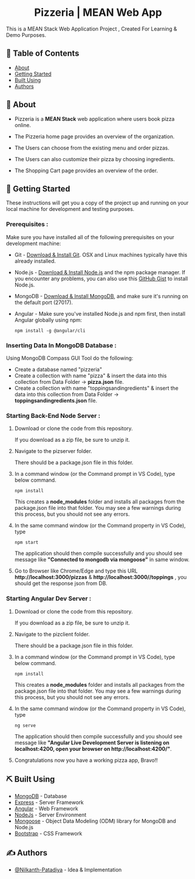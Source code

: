 
<h1 align="center">Pizzeria | MEAN Web App</h1>



<p> This is a MEAN Stack Web Application Project , Created For Learning & Demo Purposes.
    <br> 
</p>

## 📝 Table of Contents

- [About](#about)
- [Getting Started](#getting_started)
- [Built Using](#built_using)
- [Authors](#authors)


## 🧐 About <a name = "about"></a>

- Pizzeria is a **MEAN Stack** web application where users book pizza online.
- The Pizzeria home page provides an 
overview of the organization.

- The Users can choose from the existing menu and 
order pizzas.
- The Users can also customize their pizza by 
choosing ingredients.
- The Shopping Cart page provides an overview of the order.

## 🏁 Getting Started <a name = "getting_started"></a>

These instructions will get you a copy of the project up and running on your local machine for development and testing purposes. 

### **Prerequisites** :

Make sure you have installed all of the following prerequisites on your development machine:

* Git - [Download & Install Git](https://git-scm.com/downloads). OSX and Linux machines typically have this already installed.
* Node.js - [Download & Install Node.js](https://nodejs.org/en/download/) and the npm package manager. If you encounter any problems, you can also use this [GitHub Gist](https://gist.github.com/isaacs/579814) to install Node.js.
* MongoDB - [Download & Install MongoDB](http://www.mongodb.org/downloads), and make sure it's running on the default port (27017).
* Angular - Make sure you've installed Node.js and npm first, then install Angular globally using npm:

    ```
    npm install -g @angular/cli
    ```

### **Inserting Data In MongoDB Database** :

Using MongoDB Compass GUI Tool do the following:

- Create a database named "pizzeria"
- Create a collection with name "pizza" & insert the data into this collection from Data Folder -> **pizza.json** file.
- Create a collection with name "toppingsandingredients" & insert the data into this collection from Data Folder -> **toppingsandingredients.json** file. 

### **Starting Back-End Node Server** :

1) Download or clone the code from this repository.

   If you download as a zip file, be sure to unzip it.

2) Navigate to the pizserver folder.

   There should be a package.json file in this folder.

3) In a command window (or the Command prompt in VS Code), type below command.

    ```
    npm install
    ```

   This creates a **node_modules** folder and installs all packages from the package.json file into that folder. You may see a few warnings during this process, but you should not see any errors.
   
4) In the same command window (or the Command property in VS Code), type 

    ```
    npm start
    ```

   The application should then compile successfully and you should see  message like **"Connected to mongodb via mongoose"** in same window.

5) Go to Browser like Chrome/Edge and type this URL **http://localhost:3000/pizzas** & **http://localhost:3000//toppings** , you should get the response json from DB.

### **Starting Angular Dev Server** :

1) Download or clone the code from this repository.

   If you download as a zip file, be sure to unzip it.

2) Navigate to the pizclient folder.

   There should be a package.json file in this folder.

3) In a command window (or the Command prompt in VS Code), type below command.

    ```
    npm install
    ```

   This creates a **node_modules** folder and installs all packages from the package.json file into that folder. You may see a few warnings during this process, but you should not see any errors.
   
4) In the same command window (or the Command property in VS Code), type 

    ```
    ng serve
    ```

   The application should then compile successfully and you should see  message like **"Angular Live Development Server is listening on localhost:4200, open your browser on http://localhost:4200/"**.

5) Congratulations now you have a working pizza app, Bravo!!







## ⛏️ Built Using <a name = "built_using"></a>

- [MongoDB](https://www.mongodb.com/) - Database
- [Express](https://expressjs.com/) - Server Framework
- [Angular](https://angular.io/) - Web Framework
- [NodeJs](https://nodejs.org/en/) - Server Environment
- [Mongoose](https://mongoosejs.com/) - Object Data Modeling (ODM) library for MongoDB and Node.js
- [Bootstrap](https://getbootstrap.com/) - CSS Framework

## ✍️ Authors <a name = "authors"></a>

- [@Nilkanth-Patadiya](https://github.com/Nilkanth-Patadiya) - Idea & Implementation
